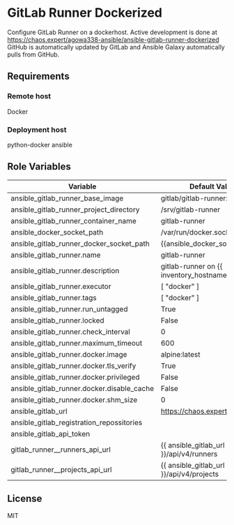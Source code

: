 # GitLab Runner Dockerized

Configure GitLab Runner on a dockerhost.
Active development is done at https://chaos.expert/agowa338-ansible/ansible-gitlab-runner-dockerized
GitHub is automatically updated by GitLab and Ansible Galaxy automatically pulls from GitHub.

## Requirements

### Remote host

Docker

### Deployment host

python-docker
ansible

## Role Variables

| Variable                                   | Default Value                             | Required    |
|--------------------------------------------|-------------------------------------------|-------------|
| ansible_gitlab_runner_base_image           | gitlab/gitlab-runner:latest               |             |
| ansible_gitlab_runner_project_directory    | /srv/gitlab-runner                        |             |
| ansible_gitlab_runner_container_name       | gitlab-runner                             |             |
| ansible_docker_socket_path                 | /var/run/docker.sock                      |             |
| ansible_gitlab_runner_docker_socket_path   | {{ansible_docker_socket_path}}            |             |
| ansible_gitlab_runner.name                 | gitlab-runner                             |             |
| ansible_gitlab_runner.description          | gitlab-runner on {{ inventory_hostname }} |             |
| ansible_gitlab_runner.executor             | [ "docker" ]                              |             |
| ansible_gitlab_runner.tags                 | [ "docker" ]                              |             |
| ansible_gitlab_runner.run_untagged         | True                                      |             |
| ansible_gitlab_runner.locked               | False                                     |             |
| ansible_gitlab_runner.check_interval       | 0                                         |             |
| ansible_gitlab_runner.maximum_timeout      | 600                                       |             |
| ansible_gitlab_runner.docker.image         | alpine:latest                             |             |
| ansible_gitlab_runner.docker.tls_verify    | True                                      |             |
| ansible_gitlab_runner.docker.privileged    | False                                     |             |
| ansible_gitlab_runner.docker.disable_cache | False                                     |             |
| ansible_gitlab_runner.docker.shm_size      | 0                                         |             |
| ansible_gitlab_url                         | https://chaos.expert                      |             |
| ansible_gitlab_registration_repossitories  |                                           | yes         |
| ansible_gitlab_api_token                   |                                           | yes         |
| gitlab_runner__runners_api_url             | {{ ansible_gitlab_url }}/api/v4/runners   |             |
| gitlab_runner__projects_api_url            | {{ ansible_gitlab_url }}/api/v4/projects  |             |

## License

MIT
